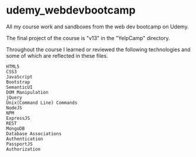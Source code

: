 # udemy_webdevbootcamp
All my course work and sandboxes from the web dev bootcamp on Udemy.

The final project of the course is "v13" in the "YelpCamp" directory.

Throughout the course I learned or reviewed the following technologies and some of which are reflected in these files.

    HTML5
    CSS3
    JavaScript
    Bootstrap
    SemanticUI
    DOM Manipulation
    jQuery
    Unix(Command Line) Commands
    NodeJS
    NPM
    ExpressJS
    REST
    MongoDB
    Database Associations
    Authentication
    PassportJS
    Authorization
    